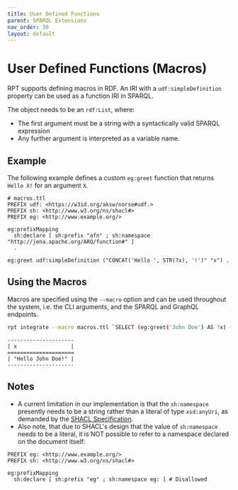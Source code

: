 ```yaml
---
title: User Defined Functions
parent: SPARQL Extensions
nav_order: 30
layout: default
---
```


# User Defined Functions (Macros)

RPT supports defining macros in RDF. 
An IRI with a `udf:simpleDefinition` property can be used as a function IRI in SPARQL.

The object needs to be an `rdf:List`, where:

* The first argument must be a string with a syntactically valid SPARQL expression
* Any further argument is interpreted as a variable name.

## Example

The following example defines a custom `eg:greet` function that returns `Hello X!` for an argument `X`.

```ttl
# macros.ttl
PREFIX udf: <https://w3id.org/aksw/norse#udf.>
PREFIX sh: <http://www.w3.org/ns/shacl#>
PREFIX eg: <http://www.example.org/>

eg:prefixMapping
  sh:declare [ sh:prefix "afn" ; sh:namespace "http://jena.apache.org/ARQ/function#" ]
  .

eg:greet udf:simpleDefinition ("CONCAT('Hello ', STR(?x), '!')" "x") .
```

## Using the Macros

Macros are specified using the `--macro` option and can be used throughout the system, i.e. the CLI arguments, and the SPARQL and GraphQL endpoints.

```bash
rpt integrate --macro macros.ttl `SELECT (eg:greet('John Doe') AS ?x) {}` --out-format txt
```

```
---------------------
| x                 |
=====================
| "Hello John Doe!" |
---------------------
```

## Notes

* A current limitation in our implementation is that the `sh:namespace` presently needs to be a string rather than a literal of type `xsd:anyUri`, as demanded by the [SHACL Specification](https://www.w3.org/TR/shacl/).
* Also note, that due to SHACL's design that the value of `sh:namespace` needs to be a literal, it is NOT possible to refer to a namespace declared on the document itself:

```ttl
PREFIX eg: <http://www.example.org/>
PREFIX sh: <http://www.w3.org/ns/shacl#>

eg:prefixMapping
  sh:declare [ sh:prefix "eg" ; sh:namespace eg: ] # Disallowed
```

